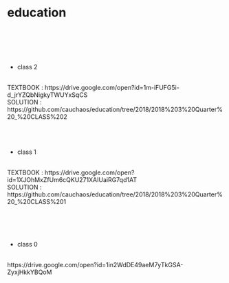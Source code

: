 # education
<br>
<br>
<br>
<br>

- class 2
<br>
  TEXTBOOK : https://drive.google.com/open?id=1m-iFUFG5i-d_jrYZQbNigkyTWUYxSqCS<br>
  SOLUTION : https://github.com/cauchaos/education/tree/2018/2018%203%20Quarter%20_%20CLASS%202<br>
<br>
<br>
<br>

- class 1
<br>
  TEXTBOOK : https://drive.google.com/open?id=1XJOhMxZfUm6cQKU271XAIUaiRG7qd1AT<br>
  SOLUTION : https://github.com/cauchaos/education/tree/2018/2018%203%20Quarter%20_%20CLASS%201<br>
<br>
<br>
<br>
<br>

- class 0
<br>
https://drive.google.com/open?id=1in2WdDE49aeM7yTkGSA-ZyxjHkkYBQoM
